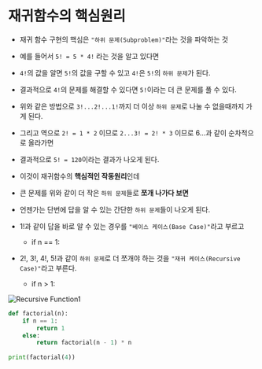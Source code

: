 # 재귀함수의 핵심원리

+ 재귀 함수 구현의 핵심은 `"하위 문제(Subproblem)"`라는 것을 파악하는 것
+ 예를 들어서 `5! = 5 * 4!` 라는 것을 알고 있다면
+ `4!`의 값을 알면 `5!`의 값을 구할 수 있고 `4!`은 `5!`의 `하위 문제`가 된다.
+ 결과적으로 `4!`의 문제를 해결할 수 있다면 `5!`이라는 더 큰 문제를 풀 수 있다.
+ 위와 같은 방법으로 `3!...2!...1!`까지 더 이상 `하위 문제`로 나눌 수 없을때까지 가게 된다.
+ 그리고 역으로 `2! = 1 * 2` 이므로 `2...3! = 2! * 3` 이므로 6...과 같이 순차적으로 올라가면
+ 결과적으로 `5! = 120`이라는 결과가 나오게 된다.
+ 이것이 재귀함수의 **핵심적인 작동원리**인데
+ 큰 문제를 위와 같이 더 작은 `하위 문제`들로 **쪼개 나가다 보면**
+ 언젠가는 단번에 답을 알 수 있는 간단한 `하위 문제`들이 나오게 된다.
    
+ 1!과 같이 답을 바로 알 수 있는 경우를 `"베이스 케이스(Base Case)"`라고 부르고   
    - if n == 1:
+ 2!, 3!, 4!, 5!과 같이 `하위 문제`로 더 쪼개야 하는 것을 `"재귀 케이스(Recursive Case)"`라고 부른다.   
    - if n > 1:

![Recursive Function1](../../../images/Recursive_Function/01.Jpeg)

```python
def factorial(n):
    if n == 1:
        return 1
    else:
        return factorial(n - 1) * n
    
print(factorial(4))
```



